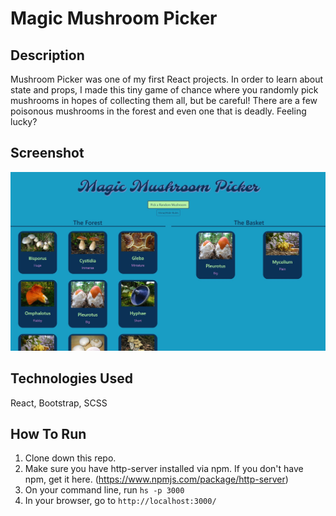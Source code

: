 # Magic Mushroom Picker


## Description
Mushroom Picker was one of my first React projects. In order to learn about state and props, I made this tiny game of chance where you randomly pick mushrooms in hopes of collecting them all, but be careful! There are a few poisonous mushrooms in the forest and even one that is deadly. Feeling lucky?


## Screenshot
![Project Screenshot](https://raw.githubusercontent.com/ToddSpainhour/mushroom-picker/master/Screenshots/mushroom-picker-screenshot-1.JPG)


## Technologies Used
React, Bootstrap, SCSS


## How To Run
1. Clone down this repo.
1. Make sure you have http-server installed via npm. If you don't have npm, get it here. (https://www.npmjs.com/package/http-server) 
1. On your command line, run `hs -p 3000`
1. In your browser, go to `http://localhost:3000/`

